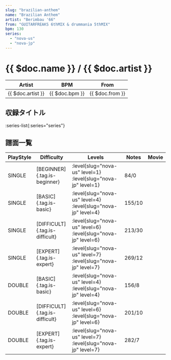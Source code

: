 ```yaml
---
slug: "brazilian-anthem"
name: "Brazilian Anthem"
artist: "Berimbau '66"
from: "GUITARFREAKS 6thMIX & drummania 5thMIX"
bpm: 130
series:
  - "nova-us"
  - "nova-jp"
---
```


# {{ $doc.name }} / {{ $doc.artist }}

|Artist|BPM|From|
|------|---|----|
|{{ $doc.artist }}|{{ $doc.bpm }}|{{ $doc.from }}|

## 収録タイトル

:series-list{:series="series"}

## 譜面一覧

|PlayStyle|Difficulty|Levels|Notes|Movie|
|---------|----------|------|-----|-----|
|SINGLE|[BEGINNER]{.tag.is-beginner}|<div class="field is-grouped is-grouped-multiline">:level{slug="nova-us" level=1} :level{slug="nova-jp" level=1}</div>|84/0||
|SINGLE|[BASIC]{.tag.is-basic}|<div class="field is-grouped is-grouped-multiline">:level{slug="nova-us" level=4} :level{slug="nova-jp" level=4}</div>|155/10||
|SINGLE|[DIFFICULT]{.tag.is-difficult}|<div class="field is-grouped is-grouped-multiline">:level{slug="nova-us" level=6} :level{slug="nova-jp" level=6}</div>|213/30||
|SINGLE|[EXPERT]{.tag.is-expert}|<div class="field is-grouped is-grouped-multiline">:level{slug="nova-us" level=7} :level{slug="nova-jp" level=7}</div>|269/12||
|DOUBLE|[BASIC]{.tag.is-basic}|<div class="field is-grouped is-grouped-multiline">:level{slug="nova-us" level=4} :level{slug="nova-jp" level=4}</div>|156/8||
|DOUBLE|[DIFFICULT]{.tag.is-difficult}|<div class="field is-grouped is-grouped-multiline">:level{slug="nova-us" level=6} :level{slug="nova-jp" level=6}</div>|201/10||
|DOUBLE|[EXPERT]{.tag.is-expert}|<div class="field is-grouped is-grouped-multiline">:level{slug="nova-us" level=7} :level{slug="nova-jp" level=7}</div>|282/7||
